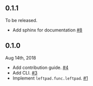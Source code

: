 ## 0.1.1

To be released.

- Add sphinx for documentation [#8]

[#8]: https://github.com/admire93/pyleftpad/issues/8


## 0.1.0

Aug 14th, 2018

- Add contribution guide. [#4]
- Add CLI. [#3]
- Implement `leftpad.func.leftpad`. [#1][#2]

[#1]: https://github.com/admire93/pyleftpad/issues/1
[#2]: https://github.com/admire93/pyleftpad/pull/2
[#3]: https://github.com/admire93/pyleftpad/issues/3
[#4]: https://github.com/admire93/pyleftpad/issues/6
